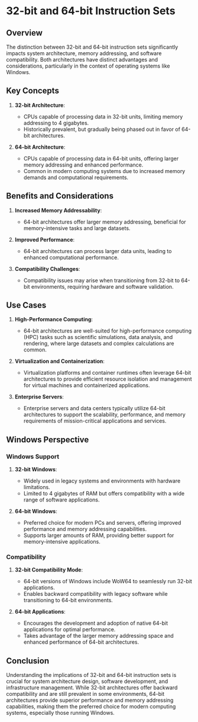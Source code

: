 # 32-bit and 64-bit Instruction Sets

## Overview

The distinction between 32-bit and 64-bit instruction sets significantly impacts system architecture, memory addressing, and software compatibility. Both architectures have distinct advantages and considerations, particularly in the context of operating systems like Windows.

## Key Concepts

1. **32-bit Architecture**:
   - CPUs capable of processing data in 32-bit units, limiting memory addressing to 4 gigabytes.
   - Historically prevalent, but gradually being phased out in favor of 64-bit architectures.
   
2. **64-bit Architecture**:
   - CPUs capable of processing data in 64-bit units, offering larger memory addressing and enhanced performance.
   - Common in modern computing systems due to increased memory demands and computational requirements.

## Benefits and Considerations

1. **Increased Memory Addressability**:
   - 64-bit architectures offer larger memory addressing, beneficial for memory-intensive tasks and large datasets.

2. **Improved Performance**:
   - 64-bit architectures can process larger data units, leading to enhanced computational performance.

3. **Compatibility Challenges**:
   - Compatibility issues may arise when transitioning from 32-bit to 64-bit environments, requiring hardware and software validation.

## Use Cases

1. **High-Performance Computing**:
   - 64-bit architectures are well-suited for high-performance computing (HPC) tasks such as scientific simulations, data analysis, and rendering, where large datasets and complex calculations are common.

2. **Virtualization and Containerization**:
   - Virtualization platforms and container runtimes often leverage 64-bit architectures to provide efficient resource isolation and management for virtual machines and containerized applications.

3. **Enterprise Servers**:
   - Enterprise servers and data centers typically utilize 64-bit architectures to support the scalability, performance, and memory requirements of mission-critical applications and services.

## Windows Perspective

### Windows Support

1. **32-bit Windows**:
   - Widely used in legacy systems and environments with hardware limitations.
   - Limited to 4 gigabytes of RAM but offers compatibility with a wide range of software applications.

2. **64-bit Windows**:
   - Preferred choice for modern PCs and servers, offering improved performance and memory addressing capabilities.
   - Supports larger amounts of RAM, providing better support for memory-intensive applications.

### Compatibility

1. **32-bit Compatibility Mode**:
   - 64-bit versions of Windows include WoW64 to seamlessly run 32-bit applications.
   - Enables backward compatibility with legacy software while transitioning to 64-bit environments.

2. **64-bit Applications**:
   - Encourages the development and adoption of native 64-bit applications for optimal performance.
   - Takes advantage of the larger memory addressing space and enhanced performance of 64-bit architectures.

## Conclusion

Understanding the implications of 32-bit and 64-bit instruction sets is crucial for system architecture design, software development, and infrastructure management. While 32-bit architectures offer backward compatibility and are still prevalent in some environments, 64-bit architectures provide superior performance and memory addressing capabilities, making them the preferred choice for modern computing systems, especially those running Windows.
